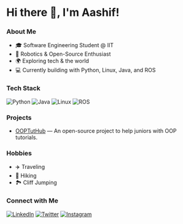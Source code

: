 # Hi there 👋, I'm Aashif!

### About Me
- 🎓 Software Engineering Student @ IIT
- 🤖 Robotics & Open-Source Enthusiast
- 🌍 Exploring tech & the world
- 💻 Currently building with Python, Linux, Java, and ROS

### Tech Stack
![Python](https://img.shields.io/badge/-Python-3776AB?style=flat-square&logo=python&logoColor=white)
![Java](https://img.shields.io/badge/-Java-007396?style=flat-square&logo=java&logoColor=white)
![Linux](https://img.shields.io/badge/-Linux-FCC624?style=flat-square&logo=linux&logoColor=black)
![ROS](https://img.shields.io/badge/-ROS-22314E?style=flat-square&logo=ros&logoColor=white)

### Projects
- [OOPTutHub](https://github.com/aashif-sajah/OOPTutHub) — An open-source project to help juniors with OOP tutorials.

### Hobbies
- ✈️ Traveling
- 🥾 Hiking
- 🏞️ Cliff Jumping

### Connect with Me
[![LinkedIn](https://img.shields.io/badge/LinkedIn-Aashif-blue?style=flat-square&logo=linkedin)](https://www.linkedin.com/in/aashif-181118268/)
[![Twitter](https://img.shields.io/badge/Twitter-@cliffadvent-1DA1F2?style=flat-square&logo=twitter&logoColor=white)](https://x.com/cliffadvent)
[![Instagram](https://img.shields.io/badge/Instagram-cliff.adventurer-%23E1306C?style=flat-square&logo=instagram&logoColor=white)](https://www.instagram.com/cliff.adventurer_/)
